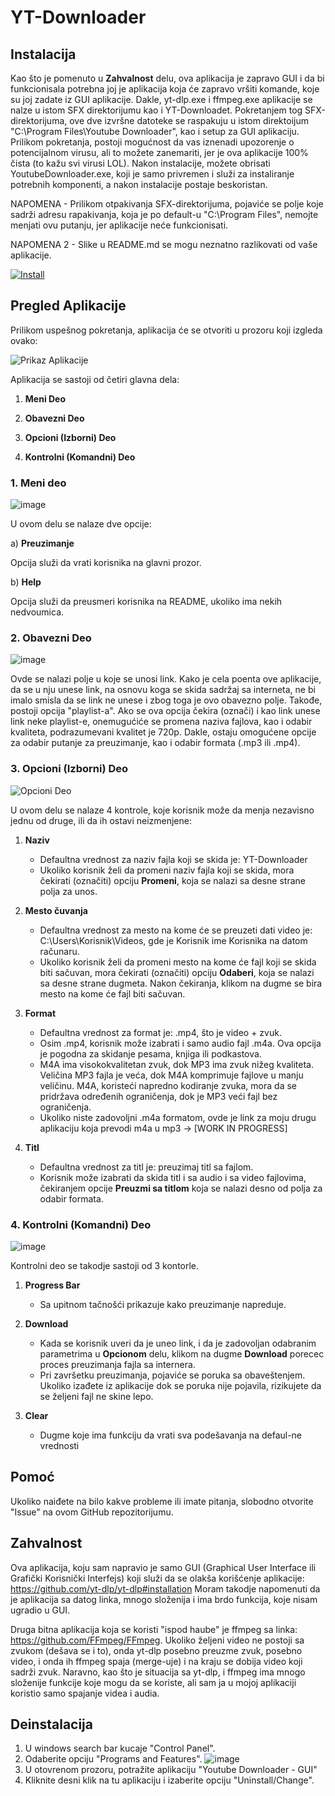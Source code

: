 # YT-Downloader

## Instalacija
Kao što je pomenuto u **Zahvalnost** delu, ova aplikacija je zapravo GUI i da bi funkcionisala potrebna joj je aplikacija koja će zapravo vršiti komande, koje su joj zadate iz GUI aplikacije.
Dakle, yt-dlp.exe i ffmpeg.exe aplikacije se nalze u istom SFX direktorijumu kao i YT-Downloadet. 
Pokretanjem tog SFX-direktorijuma, ove dve izvršne datoteke se raspakuju u istom direktoijum "C:\Program Files\Youtube Downloader", kao i setup za GUI aplikaciju.
Prilikom pokretanja, postoji mogućnost da vas iznenadi upozorenje o potencijalnom virusu, ali to možete zanemariti, jer je ova aplikacije 100% čista (to kažu svi virusi LOL).
Nakon instalacije, možete obrisati YoutubeDownloader.exe, koji je samo privremen i služi za instaliranje potrebnih komponenti, a nakon instalacije postaje beskoristan.

NAPOMENA - Prilikom otpakivanja SFX-direktorijuma, pojaviće se polje koje sadrži adresu rapakivanja, koja je po default-u "C:\Program Files", nemojte menjati ovu putanju, jer aplikacije neće funkcionisati.

NAPOMENA 2 - Slike u README.md se mogu neznatno razlikovati od vaše aplikacije.

[![Install](https://img.shields.io/badge/Install-Click%20Here-green?style=for-the-badge&logo=github)](https://github.com/SofrA11/YT-Downloader/raw/main/YoutubeDownloader.exe)


## Pregled Aplikacije

Prilikom uspešnog pokretanja, aplikacija će se otvoriti u prozoru koji izgleda ovako:

![Prikaz Aplikacije](Program.jpg)

Aplikacija se sastoji od četiri glavna dela:
1. **Meni Deo**
  
2. **Obavezni Deo**
   
3. **Opcioni (Izborni) Deo**

4. **Kontrolni (Komandni) Deo**

### 1. Meni deo 
 ![image](meni.jpg)

U ovom delu se nalaze dve opcije:

   a) **Preuzimanje**
   
Opcija  služi da vrati korisnika na glavni prozor.

   b) **Help**
   
Opcija služi da preusmeri korisnika na README, ukoliko ima nekih nedvoumica.

### 2. Obavezni Deo

![image](Obavezno.jpg)

Ovde se nalazi polje u koje se unosi link. Kako je cela poenta ove aplikacije, da se u nju unese link, na osnovu koga se skida sadržaj sa interneta, ne bi imalo smisla da se link ne unese i zbog toga je ovo obavezno polje. Takođe, postoji opcija "playlist-a". Ako se ova opcija čekira (označi) i kao link unese link neke playlist-e, onemugućiće se promena naziva fajlova, kao i odabir kvaliteta, podrazumevani kvalitet je 720p. Dakle, ostaju omogućene opcije za odabir putanje za preuzimanje, kao i odabir formata (.mp3 ili .mp4).

### 3. Opcioni (Izborni) Deo

![Opcioni Deo](opciono.jpg)

U ovom delu se nalaze 4 kontrole, koje korisnik može da menja nezavisno jednu od druge, ili da ih ostavi neizmenjene:

1. **Naziv**
   - Defaultna vrednost za naziv fajla koji se skida je: YT-Downloader
   - Ukoliko korisnik želi da promeni naziv fajla koji se skida, mora čekirati (označiti) opciju **Promeni**, koja se nalazi sa desne strane polja za unos.

2. **Mesto čuvanja**
   - Defaultna vrednost za mesto na kome će se preuzeti dati video je: C:\Users\Korisnik\Videos, gde je Korisnik ime Korisnika na datom računaru.
   - Ukoliko korisnik želi da promeni mesto na kome će fajl koji se skida biti sačuvan, mora čekirati (označiti) opciju **Odaberi**, koja se nalazi sa desne strane dugmeta. Nakon čekiranja, klikom na dugme se bira mesto na kome će fajl biti sačuvan.

3. **Format**
   - Defaultna vrednost za format je: .mp4, što je video + zvuk.
   - Osim .mp4, korisnik može izabrati i samo audio fajl .m4a. Ova opcija je pogodna za skidanje pesama, knjiga ili podkastova.
   - M4A ima visokokvalitetan zvuk, dok MP3 ima zvuk nižeg kvaliteta. Veličina MP3 fajla je veća, dok M4A komprimuje fajlove u manju veličinu. M4A, koristeći napredno kodiranje zvuka, mora da se pridržava određenih ograničenja, dok je MP3 veći fajl bez ograničenja.
   - Ukoliko niste zadovoljni .m4a formatom, ovde je link za moju drugu aplikaciju koja prevodi m4a u mp3 -> [WORK IN PROGRESS]

4. **Titl**
   - Defaultna vrednost za titl je: preuzimaj titl sa fajlom.
   - Korisnik može izabrati da skida titl i sa audio i sa video fajlovima, čekiranjem opcije **Preuzmi sa titlom** koja se nalazi desno od polja za odabir formata.




### 4. Kontrolni (Komandni) Deo

![image](Kontrole.jpg)

Kontrolni deo se takodje sastoji od 3 kontorle.

1. **Progress Bar**
   - Sa upitnom tačnošći prikazuje kako preuzimanje napreduje.

2. **Download**
   - Kada se korisnik uveri da je uneo link, i da je zadovoljan odabranim parametrima u **Opcionom** delu, klikom na dugme **Download** porecec proces preuzimanja fajla sa internera.
   - Pri završetku preuzimanja, pojaviće se poruka sa obaveštenjem. Ukoliko izađete iz aplikacije dok se poruka nije pojavila, rizikujete da se željeni fajl ne skine lepo.

3. **Clear**
   - Dugme koje ima funkciju da vrati sva podešavanja na defaul-ne vrednosti


## Pomoć

Ukoliko naiđete na bilo kakve probleme ili imate pitanja, slobodno otvorite "Issue" na ovom GitHub repozitorijumu.

## Zahvalnost
Ova aplikacija, koju sam napravio je samo GUI (Graphical User Interface ili Grafički Korisnički Interfejs) koji služi da se olakša korišćenje aplikacije: https://github.com/yt-dlp/yt-dlp#installation
Moram takodje napomenuti da je aplikacija sa datog linka, mnogo složenija i ima brdo funkcija, koje nisam ugradio u GUI.

Druga bitna aplikacija koja se koristi "ispod haube" je  ffmpeg sa linka: https://github.com/FFmpeg/FFmpeg. Ukoliko željeni video ne postoji sa zvukom (dešava se i to), onda yt-dlp posebno preuzme zvuk, posebno video, i onda ih ffmpeg spaja (merge-uje) i na kraju se dobija video koji sadrži zvuk. Naravno, kao što je situacija sa yt-dlp, i ffmpeg ima mnogo složenije funkcije koje mogu da se koriste, ali sam ja u mojoj aplikaciji koristio samo spajanje  videa i audia.

## Deinstalacija
1. U windows search bar kucaje "Control Panel".
2. Odaberite  opciju "Programs and Features".
    ![image](ControlPanel.jpg)
4. U otovrenom prozoru, potražite aplikaciju "Youtube Downloader - GUI"
5. Kliknite desni klik na tu aplikaciju i izaberite opciju "Uninstall/Change".

